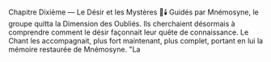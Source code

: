 Chapitre Dixième — Le Désir et les Mystères 🌙🕯️ Guidés par Mnémosyne, le groupe quitta la Dimension des Oubliés. Ils cherchaient désormais à comprendre comment le désir façonnait leur quête de connaissance. Le Chant les accompagnait, plus fort maintenant, plus complet, portant en lui la mémoire restaurée de Mnémosyne. "La
